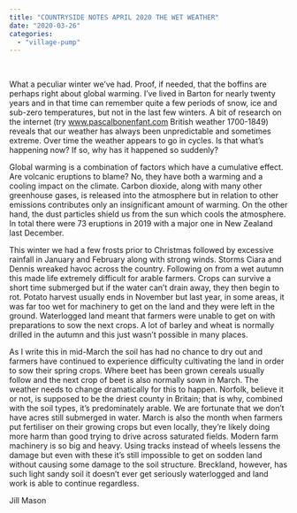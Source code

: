 ```yaml
---
title: "COUNTRYSIDE NOTES APRIL 2020 THE WET WEATHER"
date: "2020-03-26"
categories: 
  - "village-pump"
---
```


 

What a peculiar winter we’ve had. Proof, if needed, that the boffins are perhaps right about global warming. I’ve lived in Barton for nearly twenty years and in that time can remember quite a few periods of snow, ice and sub-zero temperatures, but not in the last few winters. A bit of research on the internet (try www.pascalbonenfant.com British weather 1700-1849) reveals that our weather has always been unpredictable and sometimes extreme. Over time the weather appears to go in cycles. Is that what’s happening now? If so, why has it happened so suddenly?

Global warming is a combination of factors which have a cumulative effect. Are volcanic eruptions to blame? No, they have both a warming and a cooling impact on the climate. Carbon dioxide, along with many other greenhouse gases, is released into the atmosphere but in relation to other emissions contributes only an insignificant amount of warming. On the other hand, the dust particles shield us from the sun which cools the atmosphere. In total there were 73 eruptions in 2019 with a major one in New Zealand last December.

This winter we had a few frosts prior to Christmas followed by excessive rainfall in January and February along with strong winds. Storms Ciara and Dennis wreaked havoc across the country. Following on from a wet autumn this made life extremely difficult for arable farmers. Crops can survive a short time submerged but if the water can’t drain away, they then begin to rot. Potato harvest usually ends in November but last year, in some areas, it was far too wet for machinery to get on the land and they were left in the ground. Waterlogged land meant that farmers were unable to get on with preparations to sow the next crops. A lot of barley and wheat is normally drilled in the autumn and this just wasn’t possible in many places.

As I write this in mid-March the soil has had no chance to dry out and farmers have continued to experience difficulty cultivating the land in order to sow their spring crops. Where beet has been grown cereals usually follow and the next crop of beet is also normally sown in March. The weather needs to change dramatically for this to happen. Norfolk, believe it or not, is supposed to be the driest county in Britain; that is why, combined with the soil types, it’s predominately arable. We are fortunate that we don’t have acres still submerged in water. March is also the month when farmers put fertiliser on their growing crops but even locally, they’re likely doing more harm than good trying to drive across saturated fields. Modern farm machinery is so big and heavy. Using tracks instead of wheels lessens the damage but even with these it’s still impossible to get on sodden land without causing some damage to the soil structure. Breckland, however, has such light sandy soil it doesn’t ever get seriously waterlogged and land work is able to continue regardless.

Jill Mason
